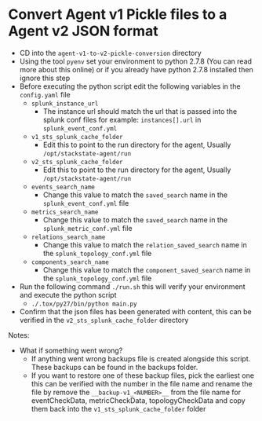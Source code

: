 # Convert Agent v1 Pickle files to a Agent v2 JSON format

- CD into the `agent-v1-to-v2-pickle-conversion` directory
- Using the tool `pyenv` set your environment to python 2.7.8 (You can read more about this online) or if you already have python 2.7.8 installed then ignore this step
- Before executing the python script edit the following variables in the `config.yaml` file
  - `splunk_instance_url`
    - The instance url should match the url that is passed into the splunk conf files for example: `instances[].url` in `splunk_event_conf.yml`
  - `v1_sts_splunk_cache_folder`
    - Edit this to point to the run directory for the agent, Usually `/opt/stackstate-agent/run`
  - `v2_sts_splunk_cache_folder`
    - Edit this to point to the run directory for the agent, Usually `/opt/stackstate-agent/run`
  - `events_search_name`
    - Change this value to match the `saved_search` name in the `splunk_event_conf.yml` file
  - `metrics_search_name`
    - Change this value to match the `saved_search` name in the `splunk_metric_conf.yml` file
  - `relations_search_name`
    - Change this value to match the `relation_saved_search` name in the `splunk_topology_conf.yml` file
  - `components_search_name`
    - Change this value to match the `component_saved_search` name in the `splunk_topology_conf.yml` file
- Run the following command `./run.sh` this will verify your environment and execute the python script
  - `./.tox/py27/bin/python main.py`
- Confirm that the json files has been generated with content, this can be verified in the `v2_sts_splunk_cache_folder` directory

Notes:
- What if something went wrong?
  - If anything went wrong backups file is created alongside this script. These backups can be found in the backups folder.
  - If you want to restore one of these backup files, pick the earliest one this can be verified with the number in the file name and rename the file by remove the `__backup-v1_<NUMBER>__` from the file name for eventCheckData, metricCheckData, topologyCheckData and copy them back into the `v1_sts_splunk_cache_folder` folder

